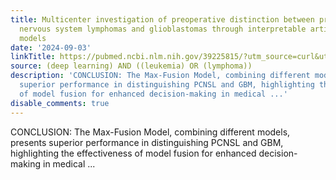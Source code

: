 ```yaml
---
title: Multicenter investigation of preoperative distinction between primary central
  nervous system lymphomas and glioblastomas through interpretable artificial intelligence
  models
date: '2024-09-03'
linkTitle: https://pubmed.ncbi.nlm.nih.gov/39225815/?utm_source=curl&utm_medium=rss&utm_campaign=pubmed-2&utm_content=1byXLWG-5Hn0_qdLgZYpDfLA2UWGhGNgZGereuo1rJN2aoAQXP&fc=20220814223158&ff=20240904183659&v=2.18.0.post9+e462414
source: (deep learning) AND ((leukemia) OR (lymphoma))
description: 'CONCLUSION: The Max-Fusion Model, combining different models, presents
  superior performance in distinguishing PCNSL and GBM, highlighting the effectiveness
  of model fusion for enhanced decision-making in medical ...'
disable_comments: true
---
```

CONCLUSION: The Max-Fusion Model, combining different models, presents superior performance in distinguishing PCNSL and GBM, highlighting the effectiveness of model fusion for enhanced decision-making in medical ...